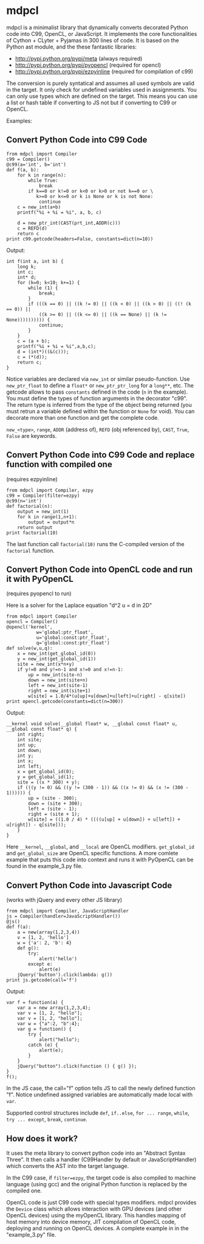 # mdpcl

mdpcl is a minimalist library that dynamically converts decorated Python code into C99, OpenCL, or JavaScript. It implements the core functionalities of Cython + CLyter + Pyjamas in 300 lines of code. It is based on the Python ast module, and the these fantastic libraries:

- http://pypi.python.org/pypi/meta (always required)
- http://pypi.python.org/pypi/pyopencl (required for opencl)
- http://pypi.python.org/pypi/ezpyinline (required for compilation of c99)

The conversion is purely syntatical and assumes all used symbols are valid in the target.
It only check for undefined variables used in assignments. You can only use types which are defined on the target. This means you can use a list or hash table if converting to JS not but if converting to C99 or OpenCL.

Examples:

## Convert Python Code into C99 Code

    from mdpcl import Compiler
    c99 = Compiler()
    @c99(a='int', b='int')
    def f(a, b):
        for k in range(n):
            while True:
                break
            if k==0 or k!=0 or k<0 or k>0 or not k==0 or \
               k>=0 or k<=0 or k is None or k is not None:
                continue
        c = new_int(a+b)
        printf("%i + %i = %i", a, b, c)

        d = new_ptr_int(CAST(prt_int,ADDR(c)))
        c = REFD(d)
        return c
    print c99.getcode(headers=False, constants=dict(n=10))

Output:
    
    int f(int a, int b) {
        long k;
        int c;
        int* d;
        for (k=0; k<10; k+=1) {
            while (1) {
                break;
            }
            if (((k == 0) || ((k != 0) || ((k < 0) || ((k > 0) || ((! (k == 0)) ||
                ((k >= 0) || ((k <= 0) || ((k == None) || (k != None)))))))))) {
                continue;
            }
        }
        c = (a + b);
        printf("%i + %i = %i",a,b,c);
        d = (int*)((&(c)));
        c = (*(d));
        return c;
    }

Notice variables are declared via `new_int` or similar pseudo-function. Use `new_ptr_float` to define a `float*` or `new_ptr_ptr_long` for a `long**`, etc. The getcode allows to pass `constants` defined in the code (`n` in the example). You must define the types of function arguments in the decorator "c99". The return type is inferred from the type of the object being returned (you must retrun a variable defined within the function or ``None`` for void). You can decorate more than one function and get the complete code.

`new_<type>`, `range`, `ADDR` (address of), `REFD` (obj referenced by), `CAST`, `True`, `False` are keywords.

## Convert Python Code into C99 Code and replace function with compiled one

(requires ezpyinline)

    from mdpcl import Compiler, ezpy
    c99 = Compiler(filter=ezpy)
    @c99(n='int')
    def factorial(n):
        output = new_int(1)
        for k in range(1,n+1):
            output = output*n
        return output
    print factorial(10)

The last function call `factorial(10)` runs the C-compiled version of the ``factorial`` function.

## Convert Python Code into OpenCL code and run it with PyOpenCL

(requires pyopencl to run)

Here is a solver for the Laplace equation "d^2 u = d in 2D"

    from mdpcl import Compiler
    opencl = Compiler()
    @opencl('kernel',
               w='global:ptr_float',
               u='global:const:ptr_float',
               q='global:const:ptr_float')
    def solve(w,u,q):
        x = new_int(get_global_id(0))
        y = new_int(get_global_id(1))
        site = new_int(x*n+y)
        if y!=0 and y!=n-1 and x!=0 and x!=n-1:
            up = new_int(site-n)
            down = new_int(site+n)
            left = new_int(site-1)
            right = new_int(site+1)
            w[site] = 1.0/4*(u[up]+u[down]+u[left]+u[right] - q[site])
    print opencl.getcode(constants=dict(n=300))

Output:

    __kernel void solve(__global float* w, __global const float* u, __global const float* q) {
        int right;
        int site;
        int up;
        int down;
        int y;
        int x;
        int left;
        x = get_global_id(0);
        y = get_global_id(1);
        site = ((x * 300) + y);
        if (((y != 0) && ((y != (300 - 1)) && ((x != 0) && (x != (300 - 1)))))) {
            up = (site - 300);
            down = (site + 300);
            left = (site - 1);
            right = (site + 1);
            w[site] = ((1.0 / 4) * ((((u[up] + u[down]) + u[left]) + u[right]) - q[site]));
        }
    }


Here `__kernel`, `__global`, and `__local` are OpenCL modifiers. `get_global_id` and `get_global_size` are OpenCL specific functions. A more comlete example that puts this code into context and runs it with PyOpenCL can be found in the example_3.py file.

## Convert Python Code into Javascript Code 

(works with jQuery and every other JS library)

    from mdpcl import Compiler, JavaScriptHandler
    js = Compiler(handler=JavaScriptHandler())
    @js()
    def f(a):
        a = new(array(1,2,3,4))
        v = [1, 2, 'hello']
        w = {'a': 2, 'b': 4}
        def g():
            try:
                alert('hello')
            except e:
                alert(e)
        jQuery('button').click(lambda: g())
    print js.getcode(call='f')

Output:

    var f = function(a) {
        var a = new array(1,2,3,4);
        var v = [1, 2, "hello"];
        var v = [1, 2, "hello"];
        var w = {"a":2, "b":4};
        var g = function() {
            try {
                alert("hello");
            catch (e) {
                alert(e);
            }
        }
        jQuery("button").click(function () { g() });
    }
    f();

In the JS case, the call="f" option tells JS to call the newly defined function "f". Notice undefined assigned variables are automatically made local with `var`.

Supported control structures include `def`, `if..else`, `for ... range`, `while`, `try ... except`, `break`, `continue`.

## How does it work?

It uses the meta library to convert python code into an "Abstract Syntax Three". It then calls a handler (C99Handler by default or JavaScriptHandler) which converts the AST into the target language.

In the C99 case, if `filter=ezpy`, the target code is also compiled to machine language (using gcc) and the original Python function is replaced by the compiled one. 

OpenCL code is just C99 code with special types modifiers. mdpcl provides the `Device` class which allows interaction with GPU devices (and other OpenCL devices) using the myOpenCL library. This handles mapping of host memory into device memory, JIT compilation of OpenCL code, deploying and running on OpenCL devices. A complete example in in the "example_3.py" file.
